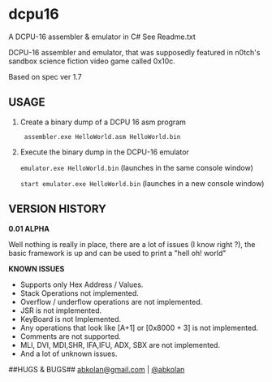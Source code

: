 # dcpu16
A  DCPU-16 assembler &amp; emulator in C# See Readme.txt

DCPU-16 assembler and emulator, that was supposedly featured in n0tch's sandbox science 
fiction video game called 0x10c. 

Based on spec ver 1.7 

## USAGE ##
1. Create a binary dump of a DCPU 16 asm program 

	` assembler.exe HelloWorld.asm HelloWorld.bin`

1. Execute the binary dump in the DCPU-16 emulator

    `emulator.exe HelloWorld.bin` (launches in the same console window)
    
    `start emulator.exe HelloWorld.bin` (launches in a new console window)

## VERSION HISTORY ##
**0.01 ALPHA**

Well nothing is really in place, there are a lot of issues (I know right ?), the basic 
framework is up and can be used to print a "hell oh! world"

**KNOWN ISSUES**

- Supports only Hex Address / Values.
- Stack Operations not implemented.
- Overflow / underflow operations are not implemented.
- JSR is not implemented.
- KeyBoard is not Implemented.
- Any operations that look like [A+1] or [0x8000 + 3] is not implemented.
- Comments are not supported.
- MLI, DVI, MDI,SHR, IFA,IFU, ADX, SBX are not implemented.
- And a lot of unknown issues.

##HUGS & BUGS##
[abkolan@gmail.com](mailto:abkolan@gmail.com "email me") | [@abkolan ](http://twitter.com/abkolan "Tweet!")
